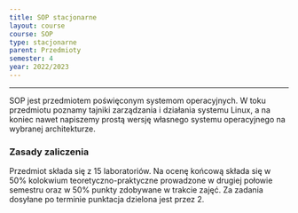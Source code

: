 ```yaml
---
title: SOP stacjonarne
layout: course
course: SOP
type: stacjonarne
parent: Przedmioty
semester: 4
year: 2022/2023
---
```

---
SOP jest przedmiotem poświęconym systemom operacyjnych. W toku przedmiotu poznamy tajniki zarządzania i działania systemu Linux, a na koniec nawet napiszemy prostą wersję własnego systemu operacyjnego na wybranej architekturze. 

### Zasady zaliczenia
Przedmiot składa się z 15 laboratoriów. Na ocenę końcową składa się w 50% kolokwium teoretyczno-praktyczne prowadzone w drugiej połowie semestru oraz w 50% punkty zdobywane w trakcie zajęć. Za zadania dosyłane po terminie punktacja dzielona jest przez 2. 